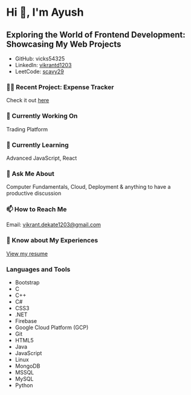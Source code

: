 # Hi 👋, I'm Ayush
## Exploring the World of Frontend Development: Showcasing My Web Projects

- GitHub: vicks54325
- LinkedIn: [vikrantd1203](https://www.linkedin.com/in/vikrantd1203)
- LeetCode: [scavy29](https://leetcode.com/scavy29/)

### 🧑‍💻 Recent Project: Expense Tracker 
Check it out [here](http://expensediarydev-dev.eba-hzpqavw8.ap-south-1.elasticbeanstalk.com/)

### 🔭 Currently Working On
Trading Platform

### 🌱 Currently Learning
Advanced JavaScript, React

### 💬 Ask Me About
Computer Fundamentals, Cloud, Deployment & anything to have a productive discussion

### 📫 How to Reach Me
Email: vikrant.dekate1203@gmail.com

### 📄 Know about My Experiences
[View my resume](https://drive.google.com/file/d/1q2ru4SFsqX6HMQrH8sFGURuDwh1qYIF7/view?usp=sharing)

### Languages and Tools
- Bootstrap
- C
- C++
- C#
- CSS3
- .NET
- Firebase
- Google Cloud Platform (GCP)
- Git
- HTML5
- Java
- JavaScript
- Linux
- MongoDB
- MSSQL
- MySQL
- Python
